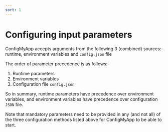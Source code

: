 ```yaml
---
sort: 1
---
```


# Configuring input parameters

ConfigMyApp accepts arguments from the following 3 (combined) sources:- runtime, environment variables and `config.json` file

The order of parameter precedence is as follows:-

 1. Runtime parameters
 2. Environment variables 
 3. Configuration file `config.json`

So in summary, runtime parameters have precedence over environment variables, and environment variables have precedence over configuration `JSON` file.

Note that mandatory parameters need to be provided in any (and not all) of the three configuration methods listed above for ConfigMyApp to be able to start.
